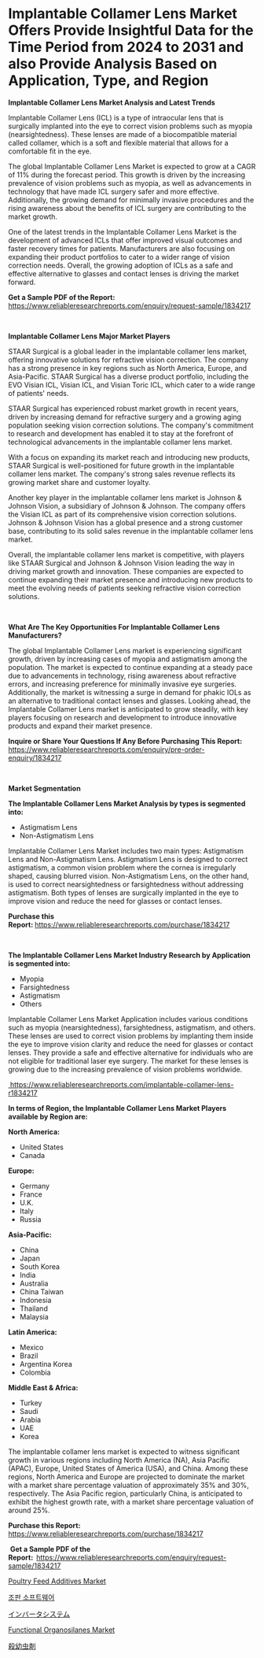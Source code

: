 <p><h1>Implantable Collamer Lens Market Offers Provide Insightful Data for the Time Period from 2024 to 2031 and also Provide Analysis Based on Application, Type, and Region</h1></p><p><strong>Implantable Collamer Lens Market Analysis and Latest Trends</strong></p>
<p><p>Implantable Collamer Lens (ICL) is a type of intraocular lens that is surgically implanted into the eye to correct vision problems such as myopia (nearsightedness). These lenses are made of a biocompatible material called collamer, which is a soft and flexible material that allows for a comfortable fit in the eye.</p><p>The global Implantable Collamer Lens Market is expected to grow at a CAGR of 11% during the forecast period. This growth is driven by the increasing prevalence of vision problems such as myopia, as well as advancements in technology that have made ICL surgery safer and more effective. Additionally, the growing demand for minimally invasive procedures and the rising awareness about the benefits of ICL surgery are contributing to the market growth.</p><p>One of the latest trends in the Implantable Collamer Lens Market is the development of advanced ICLs that offer improved visual outcomes and faster recovery times for patients. Manufacturers are also focusing on expanding their product portfolios to cater to a wider range of vision correction needs. Overall, the growing adoption of ICLs as a safe and effective alternative to glasses and contact lenses is driving the market forward.</p></p>
<p><strong>Get a Sample PDF of the Report:&nbsp;</strong> <a href="https://www.reliableresearchreports.com/enquiry/request-sample/1834217">https://www.reliableresearchreports.com/enquiry/request-sample/1834217</a></p>
<p>&nbsp;</p>
<p><strong>Implantable Collamer Lens Major Market Players</strong></p>
<p><p>STAAR Surgical is a global leader in the implantable collamer lens market, offering innovative solutions for refractive vision correction. The company has a strong presence in key regions such as North America, Europe, and Asia-Pacific. STAAR Surgical has a diverse product portfolio, including the EVO Visian ICL, Visian ICL, and Visian Toric ICL, which cater to a wide range of patients' needs.</p><p>STAAR Surgical has experienced robust market growth in recent years, driven by increasing demand for refractive surgery and a growing aging population seeking vision correction solutions. The company's commitment to research and development has enabled it to stay at the forefront of technological advancements in the implantable collamer lens market.</p><p>With a focus on expanding its market reach and introducing new products, STAAR Surgical is well-positioned for future growth in the implantable collamer lens market. The company's strong sales revenue reflects its growing market share and customer loyalty.</p><p>Another key player in the implantable collamer lens market is Johnson & Johnson Vision, a subsidiary of Johnson & Johnson. The company offers the Visian ICL as part of its comprehensive vision correction solutions. Johnson & Johnson Vision has a global presence and a strong customer base, contributing to its solid sales revenue in the implantable collamer lens market.</p><p>Overall, the implantable collamer lens market is competitive, with players like STAAR Surgical and Johnson & Johnson Vision leading the way in driving market growth and innovation. These companies are expected to continue expanding their market presence and introducing new products to meet the evolving needs of patients seeking refractive vision correction solutions.</p></p>
<p>&nbsp;</p>
<p><strong>What Are The Key Opportunities For Implantable Collamer Lens Manufacturers?</strong></p>
<p><p>The global Implantable Collamer Lens market is experiencing significant growth, driven by increasing cases of myopia and astigmatism among the population. The market is expected to continue expanding at a steady pace due to advancements in technology, rising awareness about refractive errors, and increasing preference for minimally invasive eye surgeries. Additionally, the market is witnessing a surge in demand for phakic IOLs as an alternative to traditional contact lenses and glasses. Looking ahead, the Implantable Collamer Lens market is anticipated to grow steadily, with key players focusing on research and development to introduce innovative products and expand their market presence.</p></p>
<p><strong>Inquire or Share Your Questions If Any Before Purchasing This Report:</strong> <a href="https://www.reliableresearchreports.com/enquiry/pre-order-enquiry/1834217">https://www.reliableresearchreports.com/enquiry/pre-order-enquiry/1834217</a></p>
<p>&nbsp;</p>
<p><strong>Market Segmentation</strong></p>
<p><strong>The Implantable Collamer Lens Market Analysis by types is segmented into:</strong></p>
<p><ul><li>Astigmatism Lens</li><li>Non-Astigmatism Lens</li></ul></p>
<p><p>Implantable Collamer Lens Market includes two main types: Astigmatism Lens and Non-Astigmatism Lens. Astigmatism Lens is designed to correct astigmatism, a common vision problem where the cornea is irregularly shaped, causing blurred vision. Non-Astigmatism Lens, on the other hand, is used to correct nearsightedness or farsightedness without addressing astigmatism. Both types of lenses are surgically implanted in the eye to improve vision and reduce the need for glasses or contact lenses.</p></p>
<p><strong>Purchase this Report:&nbsp;</strong><a href="https://www.reliableresearchreports.com/purchase/1834217">https://www.reliableresearchreports.com/purchase/1834217</a></p>
<p>&nbsp;</p>
<p><strong>The Implantable Collamer Lens Market Industry Research by Application is segmented into:</strong></p>
<p><ul><li>Myopia</li><li>Farsightedness</li><li>Astigmatism</li><li>Others</li></ul></p>
<p><p>Implantable Collamer Lens Market Application includes various conditions such as myopia (nearsightedness), farsightedness, astigmatism, and others. These lenses are used to correct vision problems by implanting them inside the eye to improve vision clarity and reduce the need for glasses or contact lenses. They provide a safe and effective alternative for individuals who are not eligible for traditional laser eye surgery. The market for these lenses is growing due to the increasing prevalence of vision problems worldwide.</p></p>
<p><a href="https://www.reliableresearchreports.com/implantable-collamer-lens-r1834217">&nbsp;https://www.reliableresearchreports.com/implantable-collamer-lens-r1834217</a></p>
<p><strong>In terms of Region, the Implantable Collamer Lens Market Players available by Region are:</strong></p>
<p>
    <p> <strong> North America: </strong>
        <ul>
            <li>United States</li>
            <li>Canada</li>
        </ul>
        </p> 
    <p> <strong> Europe: </strong>
        <ul>
            <li>Germany</li>
            <li>France</li>
            <li>U.K.</li>
            <li>Italy</li>
            <li>Russia</li>
        </ul>
        </p> 
    <p> <strong> Asia-Pacific: </strong>
        <ul>
            <li>China</li>
            <li>Japan</li>
            <li>South Korea</li>
            <li>India</li>
            <li>Australia</li>
            <li>China Taiwan</li>
            <li>Indonesia</li>
            <li>Thailand</li>
            <li>Malaysia</li>
        </ul>
        </p> 
    <p> <strong> Latin America: </strong>
        <ul>
            <li>Mexico</li>
            <li>Brazil</li>
            <li>Argentina Korea</li>
            <li>Colombia</li>
        </ul>
        </p> 
    <p> <strong> Middle East & Africa: </strong>
        <ul>
            <li>Turkey</li>
            <li>Saudi</li>
            <li>Arabia</li>
            <li>UAE</li>
            <li>Korea</li>
        </ul>
    </p>
    </p>
<p><p>The implantable collamer lens market is expected to witness significant growth in various regions including North America (NA), Asia Pacific (APAC), Europe, United States of America (USA), and China. Among these regions, North America and Europe are projected to dominate the market with a market share percentage valuation of approximately 35% and 30%, respectively. The Asia Pacific region, particularly China, is anticipated to exhibit the highest growth rate, with a market share percentage valuation of around 25%.</p></p>
<p><strong>Purchase this Report: </strong><a href="https://www.reliableresearchreports.com/purchase/1834217">https://www.reliableresearchreports.com/purchase/1834217</a></p>
<p>&nbsp;<strong>Get a Sample PDF of the Report:&nbsp;&nbsp;</strong><a href="https://www.reliableresearchreports.com/enquiry/request-sample/1834217">https://www.reliableresearchreports.com/enquiry/request-sample/1834217</a></p>
<p><strong></strong></p>
<p><p><a href="https://www.linkedin.com/pulse/poultry-feed-additives-market-analysis-its-cagr-segmentation-global-0szke?trackingId=FqBSKBJE9rhCjBBXAiJqGg%3D%3D">Poultry Feed Additives Market</a></p><p><a href="https://github.com/anton65482023/Market-Research-Report-List-1/blob/main/107367445928.md">조판 소프트웨어</a></p><p><a href="https://github.com/zoetazuur/Market-Research-Report-List-1/blob/main/227363751198.md">インバータシステム</a></p><p><a href="https://issuu.com/reportprime-2/docs/functional-organosilanes-market-size-2030.pptx">Functional Organosilanes Market</a></p><p><a href="https://medium.com/@kamdeall7845/%E3%83%A9%E3%83%BC%E3%83%93%E3%82%B5%E3%82%A4%E3%83%89%E5%B8%82%E5%A0%B4-%E5%B8%82%E5%A0%B4%E3%82%B7%E3%82%A7%E3%82%A2-%E5%B8%82%E5%A0%B4%E5%8B%95%E5%90%91-%E5%B0%86%E6%9D%A5%E3%81%AE%E6%88%90%E9%95%B7%E3%82%92%E6%8E%A2%E3%82%8B-efb1e68947f5">殺幼虫剤</a></p></p>